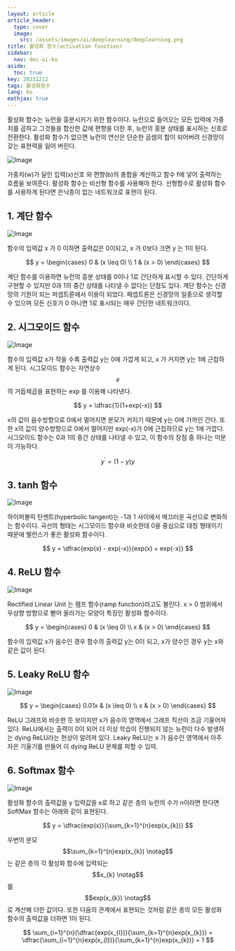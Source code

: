 ```yaml
---
layout: article
article_header:
  type: cover
  image:
    src: /assets/images/ai/deeplearning/deeplearning.png
title: 활성화 함수(activation function)
sidebar:
  nav: doc-ai-ko
aside:
  toc: true
key: 20231212
tags: 활성화함수
lang: ko
mathjax: true
---
```


활성화 함수는 뉴런을 흥분시키기 위한 함수이다.
뉴런으로 들어오는 모든 입력에 가중치를 곱하고 그것들을 합산한 값에 편향을 더한 후, 뉴런의 흥분 상태를 표시하는 신호로 전환한다.
활성화 함수가 없으면 뉴런의 연산은 단순한 곱셈의 합이 되어버려 신경망이 갖는 표현력을 잃어 버린다.

<!--more-->

![Image](/assets/images/ai/deeplearning/activation_function.png)

가중치(w)가 달린 입력(x)신호 와 편향(b)의 총합을 계산하고 함수 f에 넣어 출력하는 흐름을 보여준다.
활성화 함수는 비선형 함수를 사용해야 한다. 선형함수로 활성화 함수를 사용하게 된다면 은닉층이 없는 네트워크로 표현이 된다.


## 1. 계단 함수
![Image](/assets/images/ai/deeplearning/step_function.png)

함수의 입력값 x 가 0 이하면 출력값은 0이되고, x 가 0보다 크면 y 는 1이 된다.

$$
y = \begin{cases} 0 & (x \leq 0) \\ 1 & (x > 0) \end{cases}
$$

계단 함수를 이용하면 뉴런의 흥분 상태를 0이나 1로 간단하게 표시할 수 있다. 간단하게 구현할 수 있지만 0과 1의 중간 상태를 나타낼 수 없다는 단점도 있다.
계단 함수는 신경망의 기원이 되는 퍼셉트론에서 이용이 되었다. 페셉트론은 신경망의 일종으로 생각할 수 있으며 모든 신호가 0 아니면 1로 표시되는 매우 간단한 네트워크이다.

## 2. 시그모이드 함수
![Image](/assets/images/ai/deeplearning/sigmoid_function.png)

함수의 입력값 x가 작을 수록 출력값 y는 0에 가깝게 되고, x 가 커지면 y는 1에 근접하게 된다. 시그모이드 함수는 자연상수 $$e$$의 거듭제곱을 표현하는 exp 를 이용해 나타낸다.

$$
y = \dfrac{1}{1+exp(-x)}
$$

x의 값이 음수방향으로 0에서 멀어지면 분모가 커지기 때문에 y는 0에 가까인 간다. 또한 x의 값이 양수방향으로 0에서 멀어지만 exp(-x)가 0에 근접하므로 y는 1에 가깝다.
시그모이드 함수는 0과 1의 중간 상태를 나타낼 수 있고, 이 함수의 장점 중 하나는 미분이 가능하다.

$$
y^{\prime} = (1-y)y
$$

## 3. tanh 함수
![Image](/assets/images/ai/deeplearning/tanh_function.png)

하이퍼볼릭 탄젠트(hyperbolic tangent)는 -1과 1 사이에서 매끄러운 곡선으로 변화하는 함수이다. 곡선의 형태는 시그모이드 함수와 비슷한데 0을 중심으로 대칭 형태이기 때문에 밸런스가 좋은 활성화 함수이다.

$$
y = \dfrac{exp(x) - exp(-x)}{exp(x) + exp(-x)}
$$

## 4. ReLU 함수
![Image](/assets/images/ai/deeplearning/relu_function.png)

Rectified Linear Unit 는 램프 함수(ramp function)라고도 불린다.
x > 0 범위에서 우상향 방향으로 뻗어 올라가는 모양이 특징인 활성화 함수이다.

$$
y = \begin{cases} 0 & (x \leq 0) \\ x & (x > 0) \end{cases}
$$

함수의 입력값 x가 음수인 경우 함수의 출력값 y는 0이 되고, x가 양수인 경우 y는 x와 같은 값이 된다.

## 5. Leaky ReLU 함수
![Image](/assets/images/ai/deeplearning/leaky_relu_function.png)

$$
y = \begin{cases} 0.01x & (x \leq 0) \\ x & (x > 0) \end{cases}
$$

ReLU 그래프와 비슷한 듯 보이지만 x가 음수의 영역에서 그래프 직선이 조금 기울어져 있다.
ReLU에서는 출력이 0이 되어 더 이상 학습이 진행되지 않는 뉴런이 다수 발생하는 dying ReLU라는 현상이 알려져 있다.
Leaky ReLU는 x 가 음수인 영역에서 아주 자은 기울기를 만들어 이 dying ReLU 문제를 피할 수 있따.

## 6. Softmax 함수
![Image](/assets/images/ai/deeplearning/softmax_function.png)

활성화 함수의 출력값을 y 입력값을 x로 하고 같은 층의 뉴런의 수가 n이라면 한다면 SoftMax 함수는 아래와 같이 표현된다.

$$
y = \dfrac{exp(x)}{\sum_{k=1}^{n}exp(x_{k})}
$$

우변의 분모 $$\sum_{k=1}^{n}exp(x_{k}) \notag$$ 는 같은 층의 각 활성화 함수에 입력되는 $$x_{k} \notag$$ 를 $$exp(x_{k}) \notag$$로 계산해 더한 값이다.
또한 다음의 관계에서 표현되는 것처럼 같은 층의 모든 활성화 함수의 출력값을 더하면 1이 된다.

$$
\sum_{i=1}^{n}(\dfrac{exp(x_{l})}{\sum_{k=1}^{n}exp(x_{k}}) = \dfrac{\sum_{i=1}^{n}exp(x_{l})}{\sum_{k=1}^{n}exp(x_{k})} = 1
$$
